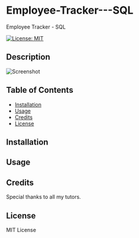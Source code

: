 # Employee-Tracker---SQL

Employee Tracker - SQL

[![License: MIT](https://img.shields.io/badge/License-MIT-yellow.svg)](https://opensource.org/licenses/MIT)

## Description

![Screenshot]()

## Table of Contents

- [Installation](#installation)
- [Usage](#usage)
- [Credits](#credits)
- [License](#license)

## Installation

## Usage

## Credits

Special thanks to all my tutors.

## License

MIT License
